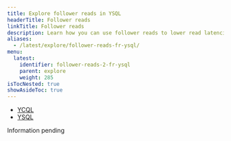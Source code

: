 ```yaml
---
title: Explore follower reads in YSQL
headerTitle: Follower reads
linkTitle: Follower reads
description: Learn how you can use follower reads to lower read latencies in local YugabyteDB clusters.
aliases:
  - /latest/explore/follower-reads-fr-ysql/
menu:
  latest:
    identifier: follower-reads-2-fr-ysql
    parent: explore
    weight: 285
isTocNested: true
showAsideToc: true
---
```


<ul class="nav nav-tabs-alt nav-tabs-yb">
  <li >
    <a href="../fr-ycql/" class="nav-link">
      <i class="icon-cassandra" aria-hidden="true"></i>YCQL</a>
  </li>
  <li >
    <a href="../fr-ysql/" class="nav-link active">
      <i class="icon-postgres" aria-hidden="true"></i>YSQL</a>
  </li>

</ul>

Information pending
